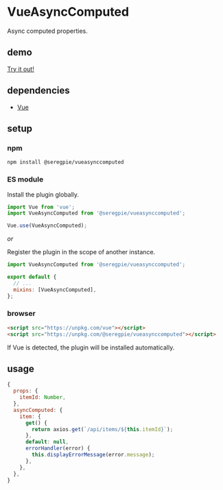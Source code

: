 # VueAsyncComputed

Async computed properties.

## demo

[Try it out!](https://seregpie.github.io/VueAsyncComputed/)

## dependencies

- [Vue](https://github.com/vuejs/vue)

## setup

### npm

```shell
npm install @seregpie/vueasynccomputed
```

### ES module

Install the plugin globally.

```javascript
import Vue from 'vue';
import VueAsyncComputed from '@seregpie/vueasynccomputed';

Vue.use(VueAsyncComputed);
```

*or*

Register the plugin in the scope of another instance.

```javascript
import VueAsyncComputed from '@seregpie/vueasynccomputed';

export default {
  // ...
  mixins: [VueAsyncComputed],
};
```

### browser

```html
<script src="https://unpkg.com/vue"></script>
<script src="https://unpkg.com/@seregpie/vueasynccomputed"></script>
```

If Vue is detected, the plugin will be installed automatically.

## usage

```javascript
{
  props: {
    itemId: Number,
  },
  asyncComputed: {
    item: {
      get() {
        return axios.get(`/api/items/${this.itemId}`);
      },
      default: null,
      errorHandler(error) {
        this.displayErrorMessage(error.message);
      },
    },
  },
}
```
